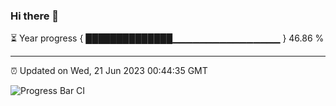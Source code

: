 ### Hi there 👋

⏳ Year progress { ██████████████▁▁▁▁▁▁▁▁▁▁▁▁▁▁▁▁ } 46.86 %

---

⏰ Updated on Wed, 21 Jun 2023 00:44:35 GMT

![Progress Bar CI](https://github.com/Shyam-Makwana/GitHub-Actions-Demo/workflows/Progress%20Bar%20CI/badge.svg)
